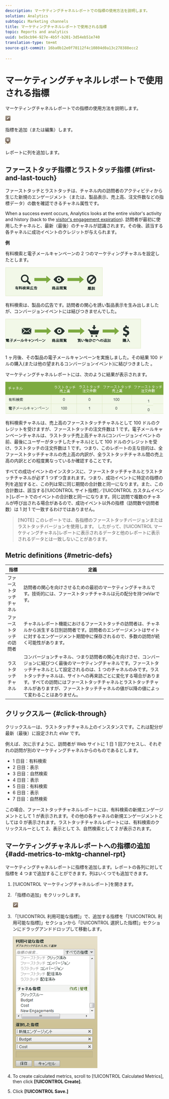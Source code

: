 ```yaml
---
description: マーケティングチャネルレポートでの指標の使用方法を説明します。
solution: Analytics
subtopic: Marketing channels
title: マーケティングチャネルレポートで使用される指標
topic: Reports and analytics
uuid: be5bcb94-927e-4b5f-b201-3d54eb51e740
translation-type: tm+mt
source-git-commit: 16ba0b12e0f70112f4c10804d0a13c278388ecc2

---
```



# マーケティングチャネルレポートで使用される指標

マーケティングチャネルレポートでの指標の使用方法を説明します。

![](assets/metric_edit_icon.png)

指標を追加（または編集）します。

![](assets/add_column_icon.png)

 レポートに列を追加します。

## ファーストタッチ指標とラストタッチ指標 {#first-and-last-touch}

ファーストタッチとラストタッチは、チャネル内の訪問者のアクティビティから生じた新規のエンゲージメント（または、製品表示、売上高、注文件数などの指標データ）の数を確認できるチャネル属性です。

When a success event occurs, Analytics looks at the entire visitor's activity and history (back to the [visitor's engagement expiration](/help/components/c-marketing-channels/visitor-engagement.md)). 訪問者が最初に使用したチャネルと、最新（最後）のチャネルが認識されます。その後、該当する各チャネルに成功イベントのクレジットが与えられます。

<!-- 

<note>
  A first-touch value has a rolling expiration based on the frequency of a visitor returning to the site. This first-touch expiration resets whenever a visitor returns to the site. This effects reporting by causing first-touch values to persist longer than you might expect. For example, this can occur if an instance of an first-touch channel was created a year ago. Remove the values on the eVar in the admin console to reset.
</note>

 -->

**例**

有料検索と電子メールキャンペーンの 2 つのマーケティングチャネルを設定したとします。

![](assets/paid_search.png)

有料検索は、製品の広告です。訪問者の関心を誘い製品表示を生み出しましたが、コンバージョンイベントには結びつきませんでした。

![](assets/email_campaign.png)

1 ヶ月後、その製品の電子メールキャンペーンを実施しました。その結果 100 ドルの購入(または他の望まれるコンバージョンイベント)に結びつきました 。

マーケティングチャネルレポートには、次のように結果が表示されます。

![](assets/report-graphic.png)

有料検索チャネルは、売上高のファーストタッチチャネルとして 100 ドルのクレジットを受けますが、ファーストタッチの注文件数は 1 です。電子メールキャンペーンチャネルは、ラストタッチ売上高チャネル(コンバージョンイベントの前、最後にユーザーがタッチしたチャネル)として 100 ドルのクレジットを受け、ラストタッチの注文件数は 1 です。つまり、このレポートの主な目的は、全ファーストタッチチャネルの売上高の内訳が、全ラストタッチチャネル間の売上高の内訳とどの程度異なっているか確認することです。

すべての成功イベントのインスタンスに、ファーストタッチチャネルとラストタッチチャネルが必ず 1 つずつ含まれます。つまり、成功イベントに特定の指標の列を追加すると、この列は常に同じ期間の合計数と同一になります。また、この合計数は、該当する[!UICONTROL サイト指標]／[!UICONTROL カスタムイベント]レポートでのイベントの合計数と同一になります。同じ訪問で複数のチャネルが呼び出される場合があるので、成功イベント以外の指標（訪問数や訪問者数）は 1 対 1 で一致するわけではありません。

> [!NOTE] このレポートでは、各指標のファーストタッチバージョンまたはラストタッチバージョンを使用します。 したがって、[!UICONTROL マーケティングチャネル]レポートに表示されるデータと他のレポートに表示されるデータとは一致しないことがあります。

## Metric definitions {#metric-defs}

| 指標 | 定義 |
|--- |--- |
| ファーストタッチチャネル | 訪問者の関心を向けさせるための最初のマーケティングチャネルです。技術的には、ファーストタッチチャネルは元の配分を持つeVarです。 |
| ファーストタッチの訪問者 | チャネルレポート機能におけるファーストタッチの訪問者は、チャネルから派生する日別訪問者です。訪問者のエンゲージメントはサイトに対するエンゲージメント期間中に保存されるので、多数の訪問が続く可能性があります。 |
| ラストタッチチャネル | コンバージョンチャネル、つまり訪問者の関心を向けさせ、コンバージョンに結びつく最後のマーケティングチャネルです。ファーストタッチチャネルとして設定されるのは、1 つのチャネルのみです。ラストタッチチャネルは、サイトへの再来訪ごとに変化する場合があります。すべての訪問にはファーストタッチチャネルとラストタッチチャネルがありますが、ファーストタッチチャネルの値が以降の値によって変わることはありません。 |

## クリックスルー {#click-through}

クリックスルーは、ラストタッチチャネル上のインスタンスです。これは配分が最新（最後）に設定された eVar です。

例えば、次に示すように、訪問者が Web サイトに 1 日 1 回アクセスし、それぞれの訪問が別のマーケティングチャネルからのものであるとします。

* 1 日目：有料検索
* 2 日目：表示
* 3 日目：自然検索
* 4 日目：表示
* 5 日目：有料検索
* 6 日目：表示
* 7 日目：自然検索

この場合、ファーストタッチチャネルレポートには、有料検索の新規エンゲージメントとして 1 が表示されます。その他の各チャネルの新規エンゲージメントとしては 0 が表示されます。ラストタッチチャネルレポートには、有料検索のクリックスルーとして 2、表示として 3、自然検索として 2 が表示されます。

## マーケティングチャネルレポートへの指標の追加 {#add-metrics-to-mktg-channel-rpt}

マーケティングチャネルレポートに指標を追加します。レポートの各列に対して指標を 4 つまで追加することができます。列はいくつでも追加できます。

1. [!UICONTROL マーケティングチャネルレポート]を開きます。
1. 「指標の追加」をクリックします。

   ![](assets/metric_edit_icon.png)

1. 「[!UICONTROL 利用可能な指標]」で、追加する指標を「[!UICONTROL 利用可能な指標]」セクションから「[!UICONTROL 選択した指標]」セクションにドラッグアンドドロップして移動します。

   ![手順の結果](assets/metric_create.png)

1. To create calculated metrics, scroll to [!UICONTROL Calculated Metrics], then click **[!UICONTROL Create]**.
1. Click **[!UICONTROL Save.]**
